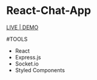 # React-Chat-App
[LIVE | DEMO](https://friendly-hugle-39da6b.netlify.app/)


#TOOLS

- React
- Express.js
- Socket.io
- Styled Components

